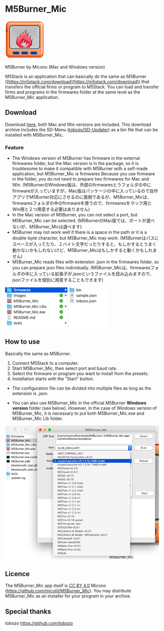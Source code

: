 # M5Burner_Mic

![MacDown logo](images/m5burnermic128.png)

M5Burner by Micono
(Mac and Windows version)

M5Stack is an application that can basically do the same as M5Burner ([https://m5stack.com/download](https://m5stack.com/download)) that transfers the official firms or program to M5Stack. You can load and transfer firms and programs in the firmwares folder at the same level as the M5Burner_Mic application.

## Download

Download [here](http://micutil.com/download/M5Burner_Mic.zip), both Mac and Win versions are included.
This download archive includes the SD-Menu ([tobozo/SD-Updater](https://github.com/tobozo/M5Stack-SD-Updater)) as a bin file that can be installed with M5Burner_Mic.

### Feature

- The Windows version of M5Burner has firmware in the external firmwares folder, but the Mac version is in the package, so it is troublesome to make it compatible with M5Burner with a self-made application, but M5Burner_Mic is firmwares Because you use firmware in the folder, you do not need to prepare two firmwares for Mac and Win. (M5BurnerのWindows版は、外部のfirmwaresとうフォルダの中にfirmwareが入っていますが、Mac版はパッケージの中に入っているので自作アプリでM5Burner対応にさせるのに面倒であるが、M5Burner_Micは、firmwaresフォルダの中のfirmwareを使うので、firmwaresをマック用とWin用と２つ用意する必要はありません)
- In the Mac version of M5Burner, you can not select a port, but M5Burner_Mic can be selected. (M5BurnerのMac版では、ポートが選べないが、M5Burner_Micは選べます)
- M5Burner may not work well if there is a space in the path or it is a double-byte character, but M5Burner_Mic may work. (M5Burnerはパスにスペースが入ってたり、２バイト文字だったりすると、もしかするとうまく動かないかもしれないけど、M5Burner_Micはもしかすると動くかもしれません)
- M5Burner_Mic reads files with extension .json in the firmwares folder, so you can prepare json files individually. (M5Burner_Micは、firmwaresフォルダの中に入っている拡張子が.jsonというファイルを読み込みますので、jsonファイルを個別に用意することもできます)

![MacDown logo](images/firmwaresfolder.png)



## How to use

Basically the same as M5Burner.

1. Connect M5Stack to a computer.
2. Start M5Burner_Mic, then select port and baud rate.
3. Select the firmware or program you want to install from the presets.
4. Installation starts with the "Start" button.

- The configuration file can be divided into multiple files as long as the extension is .json.

- You can also use M5Burner_Mic in the official M5Burner **Windows version** folder (see below). However, in the case of Windows version of M5Burner_Mic, it is necessary to put both M5Burner_Mic.exe and M5Burner_Mic Lib folder.

![MacDown logo](images/preview.png)


## Licence

The M5Burner_Mic app itself is [CC BY 4.0](https://creativecommons.org/licenses/by/4.0/) Micono (https://github.com/micutil/M5Burner_Mic). You may distribute M5Burner_Mic as an installer for your program in your archive.


## Special thanks

tobozo  https://github.com/tobozo 
